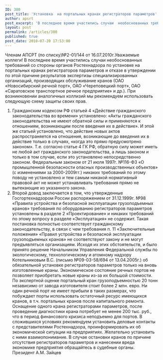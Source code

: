 ```yaml
---
ID: 380
post_title: 'Установка  на портальных кранах регистраторов параметров'
author: apsrt
post_excerpt: 'В последнее время участились случаи  необоснованных требований со стороны органов Ростехнадзора по установке  на портальных кранах регистраторов параметров и отказе  в утверждении по этой причине результатов экспертизы  специализированных организаций, производящих обслуживание кранов.  При возникновении аналогичных  коллизий мы  рекомендуем  использовать следующую схему  защиты  своих прав.'
layout: post
permalink: /articles/380
published: true
post_date: 2010-07-20 17:53:00
---
```

Членам АПСРТ
(по списку)№2-01/144 от 16.07.2010г.Уважаемые коллеги!
В последнее время участились случаи необоснованных требований со стороны органов Ростехнадзора по установке на портальных кранах регистраторов параметров и отказе в утверждении по этой причине результатов экспертизы специализированных организаций, производящих обслуживание кранов (ОАО «Новосибирский речной порт», ОАО «Череповецкий порт», ОАО «Саратовское транспортное речное предприятие» и др.).
При возникновении аналогичных коллизий мы рекомендуем использовать следующую схему защиты своих прав.
1. Гражданским кодексом РФ статьей 4 «Действие гражданского законодательства во времени» установлено: «Акты гражданского законодательства не имеют обратной силы и применяются к отношениям, возникающим после введения их в действие».
И этой же статьей установлено, что действие новых актов распространяется на отношения, возникающие до введения их в действие только в случаях, «когда это прямо предусмотрено законом». Т.е. согласно статье 4 ГК РФ, обратную силу может иметь не любой акт гражданского законодательства, а лишь законом и только в том случае, если это установлено непосредственно законом.
Федеральным законом от 21 июля 1997г. №116-ФЗ «О промышленной безопасности опасных производственных объектов» (с изменениями за 2000-2009гг.) никаких требований по этому поводу не установлено и тем самым никакой нормативный правовой акт не может устанавливать требования прямо не вытекающие из указанного закона.
2. Второй довод заключается в том, что утвержденные Госгортехнадзором России распоряжением от 31.12.1999г. №98 «Правила устройства и безопасной эксплуатации грузоподъемных кранов» требования по оборудованию регистраторов параметров установлены в разделе 2 «Проектирование» и никаких требований по этому вопросу в разделе «Эксплуатация» не содержит.
Такая постановка полностью соответствует гражданскому законодательству, в связи с чем требования п. 11 «Заключительные положения» «Правил устройства и безопасной эксплуатации грузоподъемных кранов» не соответствуют закону и не могут предъявляться организациям.
Исходя их этих обстоятельств, и было принято решение Начальником Управления Федеральной службы по экологическому, технологическому и атомному надзору Котельниковым В.С. (письмо №09-03-58/694 от 13.04.2005г.) об обязательной установке регистраторов параметров только на вновь изготовленные краны.
Экономическое состояние речных портов не позволяет приобретать новые краны из-за их большой стоимости. По экспертной оценке портальный кран грузоподъемностью 20 тонн независимо от завода изготовителя стоит более 2 млн. евро. Ни один речной порт не имеет прибыли в таких размерах, что побуждает порты использовать остаточный ресурс имеющихся кранов, в т.ч. портальных кранов после капитального ремонта. Оснащение одного крана регистраторами параметров, после проведение диагностики крана потребует не менее 200 тыс. руб., что в период финансового кризиса неподъемно для портов.
В сложившихся условиях рекомендуем установить деловые контакты с представителями Ростехнадзора, проинформировать их об экономической ситуации на предприятиях. Желательно установить с ними взаимопонимание. В случае остановки кранов по причине отсутствия регистраторов параметров и нанесении вреда экономике предприятия обращайтесь в судебные органы.
Президент А.М. Зайцев